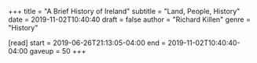 +++
title = "A Brief History of Ireland"
subtitle = "Land, People, History"
date = 2019-11-02T10:40:40
draft = false
author = "Richard Killen"
genre = "History"

[read]
  start = 2019-06-26T21:13:05-04:00
  end = 2019-11-02T10:40:40-04:00
  gaveup = 50
+++
